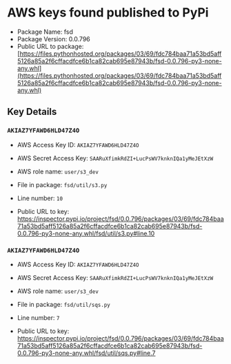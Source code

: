 # AWS keys found published to PyPi

* Package Name: fsd
* Package Version: 0.0.796
* Public URL to package: [https://files.pythonhosted.org/packages/03/69/fdc784baa71a53bd5aff5126a85a2f6cffacdfce6b1ca82cab695e87943b/fsd-0.0.796-py3-none-any.whl](https://files.pythonhosted.org/packages/03/69/fdc784baa71a53bd5aff5126a85a2f6cffacdfce6b1ca82cab695e87943b/fsd-0.0.796-py3-none-any.whl)

## Key Details

### `AKIAZ7YFAWD6HLD47Z4O`

* AWS Access Key ID: `AKIAZ7YFAWD6HLD47Z4O`
* AWS Secret Access Key: `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` 
* AWS role name: `user/s3_dev`
* File in package: `fsd/util/s3.py`
* Line number: `10`

* Public URL to key: https://inspector.pypi.io/project/fsd/0.0.796/packages/03/69/fdc784baa71a53bd5aff5126a85a2f6cffacdfce6b1ca82cab695e87943b/fsd-0.0.796-py3-none-any.whl/fsd/util/s3.py#line.10



### `AKIAZ7YFAWD6HLD47Z4O`

* AWS Access Key ID: `AKIAZ7YFAWD6HLD47Z4O`
* AWS Secret Access Key: `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` 
* AWS role name: `user/s3_dev`
* File in package: `fsd/util/sqs.py`
* Line number: `7`

* Public URL to key: https://inspector.pypi.io/project/fsd/0.0.796/packages/03/69/fdc784baa71a53bd5aff5126a85a2f6cffacdfce6b1ca82cab695e87943b/fsd-0.0.796-py3-none-any.whl/fsd/util/sqs.py#line.7


